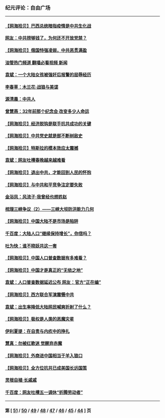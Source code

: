 ### 纪元评论：自由广场
---
#### [【网海拾贝】巴西总统暗指疫情是中共生化战](../../pages/nsc993/n12938999.md?05120330) 
#### [网友：中共捞够钱了，为何还不开放党禁？](../../pages/nsc993/n12938952.md?05120330) 
#### [【网海拾贝】俄国恃强凌弱，中共恶贯满盈](../../pages/nsc993/n12936626.md?05120330) 
#### [油管热门频道 翻墙必看视频 新闻](ok?05120330)
#### [袁斌：一个大陆女孩被强奸后报警的屈辱经历](../../pages/nsc993/n12936547.md?05120330) 
#### [李春草：木兰花·战狼与美谍](../../pages/nsc993/n12935995.md?05120330) 
#### [源清晨：中共人](../../pages/nsc993/n12935589.md?05120330) 
#### [曾慧燕：32年前那个纪念会 改变多少人命运](../../pages/nsc993/n12934233.md?05120330) 
#### [【网海拾贝】经济脱钩是联手抗共成功的关键](../../pages/nsc993/n12934176.md?05120330) 
#### [【网海拾贝】中共党史就是部不断树敌史](../../pages/nsc993/n12932844.md?05120330) 
#### [【网海拾贝】特斯拉的模本效应太震撼](../../pages/nsc993/n12925626.md?05120330) 
#### [袁斌：网友吐槽春晚越来越难看](../../pages/nsc993/n12750619.md?05120330) 
#### [【网海拾贝】退出中共，才能回到人民的怀抱](../../pages/nsc993/n12352634.md?05120330) 
#### [【网海拾贝】与中共和平竞争注定要失败](../../pages/nsc993/n12923326.md?05120330) 
#### [金浴凤：风流子‧我曾经也想姓赵](../../pages/nsc993/n12920911.md?05120330) 
#### [梳理三峡争议（2）——三峡大坝防洪能力几何](../../pages/nsc993/n12920173.md?05120330) 
#### [【网海拾贝】中国大陆不是市场是陷阱](../../pages/nsc993/n12920143.md?05120330) 
#### [千百度：大陆人口“继续保持增长”，你信吗？](../../pages/nsc993/n12918946.md?05120330) 
#### [吐为快：谁不晓妖共这一套](../../pages/nsc993/n12918941.md?05120330) 
#### [【网海拾贝】中国人口普查数据有多难看？](../../pages/nsc993/n12917822.md?05120330) 
#### [【网海拾贝】中国才是真正的“无依之地”](../../pages/nsc993/n12915845.md?05120330) 
#### [袁斌：人口普查数据延迟公布 网友：官方“正在编”](../../pages/nsc993/n12915748.md?05120330) 
#### [【网海拾贝】西方联合军演震慑中共](../../pages/nsc993/n12913466.md?05120330) 
#### [袁斌：出生率降低大陆网民喊爽折射了什么？](../../pages/nsc993/n12913365.md?05120330) 
#### [【网海拾贝】极权是人类的恶魔灾星](../../pages/nsc993/n12910697.md?05120330) 
#### [伊利夏提：在自责与内疚中的挣扎](../../pages/nsc993/n12910493.md?05120330) 
#### [慧真：勿被红歌迷 觉醒弃赤魔](../../pages/nsc993/n12910485.md?05120330) 
#### [【网海拾贝】外商进中国相当于羊入狼口](../../pages/nsc993/n12908274.md?05120330) 
#### [【网海拾贝】全方位抗共已成美国长远国策](../../pages/nsc993/n12906878.md?05120330) 
#### [灵根自植‧长戚戚](../../pages/nsc993/n12905585.md?05120330) 
#### [千百度：网友吐槽五一调休“折腾劳动者”](../../pages/nsc993/n12905934.md?05120330) 

---
#### 第 [ [51](./51.md?05120330) / [50](./50.md?05120330) / [49](./49.md?05120330) / [48](./48.md?05120330) / [47](./47.md?05120330) / [46](./46.md?05120330) / [45](./45.md?05120330) / [44](./44.md?05120330) ] 页
